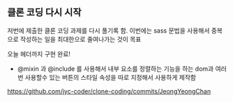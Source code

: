 ## 클론 코딩 다시 시작 
저번에 제출한 클론 코딩 과제를 다시 풀기록 함. 이번에는 sass 문법을 사용해서 중복으로 작성하는 일을 최대한으로 줄여나가는 것이 목표

오늘 헤더까지 구현 완료!

- @mixin 과 @include 를 사용해서 내부 요소를 정렬하는 기능을 하는 dom과 여러번 사용할수 있는 버튼의 스타일 속성을 따로 지정해서 사용하게 제작함

https://github.com/jyc-coder/clone-coding/commits/JeongYeongChan

